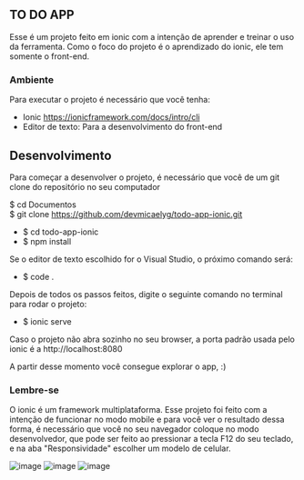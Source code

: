 ## TO DO APP

Esse é um projeto feito em ionic com a intenção de aprender e treinar o uso da ferramenta. 
Como o foco do projeto é o aprendizado do ionic, ele tem somente o front-end. 

### Ambiente

Para executar o projeto é necessário que você tenha: 
- Ionic https://ionicframework.com/docs/intro/cli
- Editor de texto: Para a desenvolvimento do front-end

## Desenvolvimento 

Para começar a desenvolver o projeto, é necessário que você de um git clone do repositório no seu computador 

$ cd Documentos 
<br>
$ git clone https://github.com/devmicaelyg/todo-app-ionic.git
<br>

- $ cd todo-app-ionic
- $ npm install 

Se o editor de texto escolhido for o Visual Studio, o próximo comando será:
 - $ code .

Depois de todos os passos feitos, digite o seguinte comando no terminal para rodar o projeto: 
- $ ionic serve 

Caso o projeto não abra sozinho no seu browser, a porta padrão usada pelo ionic é a http://localhost:8080

A partir desse momento você consegue explorar o app, :)

### Lembre-se 

O ionic é um framework multiplataforma. Esse projeto foi feito com a intenção de funcionar no modo mobile e para você ver o resultado dessa forma, é necessário que você no seu navegador coloque no modo desenvolvedor, que pode ser feito ao pressionar a tecla F12 do seu teclado, e na aba "Responsividade" escolher um modelo de celular. 

![image](https://img.shields.io/badge/TypeScript-007ACC?style=for-the-badge&logo=typescript&logoColor=white)
![image](https://img.shields.io/badge/AngularJS-E23237?style=for-the-badge&logo=angularjs&logoColor=white)
![image](https://img.shields.io/badge/{Ionic}-3880FF?style=for-the-badge&logo=ionic&logoColor=white)
